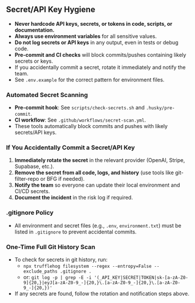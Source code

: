 ## Secret/API Key Hygiene

- **Never hardcode API keys, secrets, or tokens in code, scripts, or documentation.**
- **Always use environment variables** for all sensitive values.
- **Do not log secrets or API keys** in any output, even in tests or debug code.
- **Pre-commit and CI checks** will block commits/pushes containing likely secrets or keys.
- If you accidentally commit a secret, rotate it immediately and notify the team.
- See `.env.example` for the correct pattern for environment files.

### Automated Secret Scanning

- **Pre-commit hook**: See `scripts/check-secrets.sh` and `.husky/pre-commit`.
- **CI workflow**: See `.github/workflows/secret-scan.yml`.
- These tools automatically block commits and pushes with likely secrets/API keys.

### If You Accidentally Commit a Secret/API Key

1. **Immediately rotate the secret** in the relevant provider (OpenAI, Stripe, Supabase, etc.).
2. **Remove the secret from all code, logs, and history** (use tools like git-filter-repo or BFG if
   needed).
3. **Notify the team** so everyone can update their local environment and CI/CD secrets.
4. **Document the incident** in the risk log if required.

### .gitignore Policy

- All environment and secret files (e.g., `.env`, `environment.txt`) must be listed in `.gitignore`
  to prevent accidental commits.

### One-Time Full Git History Scan

- To check for secrets in git history, run:
  - `npx trufflehog filesystem --regex --entropy=False --exclude_paths .gitignore .`
  - or:
    `git log -p | grep -E -i '(_API_KEY|SECRET|TOKEN|sk-[a-zA-Z0-9]{20,}|eyJ[a-zA-Z0-9_-]{20,}\.[a-zA-Z0-9_-]{20,}\.[a-zA-Z0-9_-]{20,})'`
- If any secrets are found, follow the rotation and notification steps above.
